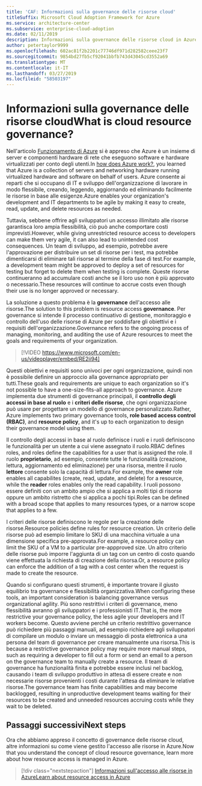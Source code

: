 ```yaml
---
title: 'CAF: Informazioni sulla governance delle risorse cloud'
titleSuffix: Microsoft Cloud Adoption Framework for Azure
ms.service: architecture-center
ms.subservice: enterprise-cloud-adoption
ms.date: 02/11/2019
description: Informazioni sulla governance delle risorse cloud in Azure
author: petertaylor9999
ms.openlocfilehash: 602ac81f2b2201c77746df971d282582ceee23f7
ms.sourcegitcommit: 9854bd27fb5cf92041bbfb743d43045cd3552a69
ms.translationtype: MT
ms.contentlocale: it-IT
ms.lasthandoff: 03/27/2019
ms.locfileid: "58503197"
---
```

<!-- markdownlint-disable MD026 -->

# <a name="what-is-cloud-resource-governance"></a><span data-ttu-id="1cc91-103">Informazioni sulla governance delle risorse cloud</span><span class="sxs-lookup"><span data-stu-id="1cc91-103">What is cloud resource governance?</span></span>

<span data-ttu-id="1cc91-104">Nell'articolo [Funzionamento di Azure](what-is-azure.md) si è appreso che Azure è un insieme di server e componenti hardware di rete che eseguono software e hardware virtualizzati per conto degli utenti.</span><span class="sxs-lookup"><span data-stu-id="1cc91-104">In [how does Azure work?](what-is-azure.md), you learned that Azure is a collection of servers and networking hardware running virtualized hardware and software on behalf of users.</span></span> <span data-ttu-id="1cc91-105">Azure consente ai reparti che si occupano di IT e sviluppo dell'organizzazione di lavorare in modo flessibile, creando, leggendo, aggiornando ed eliminando facilmente le risorse in base alle esigenze.</span><span class="sxs-lookup"><span data-stu-id="1cc91-105">Azure enables your organization's development and IT departments to be agile by making it easy to create, read, update, and delete resources as needed.</span></span>

<span data-ttu-id="1cc91-106">Tuttavia, sebbene offrire agli sviluppatori un accesso illimitato alle risorse garantisca loro ampia flessibilità, ciò può anche comportare costi imprevisti.</span><span class="sxs-lookup"><span data-stu-id="1cc91-106">However, while giving unrestricted resource access to developers can make them very agile, it can also lead to unintended cost consequences.</span></span> <span data-ttu-id="1cc91-107">Un team di sviluppo, ad esempio, potrebbe avere l'approvazione per distribuire un set di risorse per i test, ma potrebbe dimenticarsi di eliminare tali risorse al termine della fase di test.</span><span class="sxs-lookup"><span data-stu-id="1cc91-107">For example, a development team might be approved to deploy a set of resources for testing but forget to delete them when testing is complete.</span></span> <span data-ttu-id="1cc91-108">Queste risorse continueranno ad accumulare costi anche se il loro uso non è più approvato o necessario.</span><span class="sxs-lookup"><span data-stu-id="1cc91-108">These resources will continue to accrue costs even though their use is no longer approved or necessary.</span></span>

<span data-ttu-id="1cc91-109">La soluzione a questo problema è la **governance** dell'accesso alle risorse.</span><span class="sxs-lookup"><span data-stu-id="1cc91-109">The solution to this problem is resource access **governance**.</span></span> <span data-ttu-id="1cc91-110">Per governance si intende il processo continuativo di gestione, monitoraggio e controllo dell'uso delle risorse di Azure per soddisfare gli obiettivi e i requisiti dell'organizzazione.</span><span class="sxs-lookup"><span data-stu-id="1cc91-110">Governance refers to the ongoing process of managing, monitoring, and auditing the use of Azure resources to meet the goals and requirements of your organization.</span></span>

<!-- markdownlint-disable MD034 -->

> [!VIDEO https://www.microsoft.com/en-us/videoplayer/embed/RE2ii94]

<!-- markdownlint-enable MD034 -->

<span data-ttu-id="1cc91-111">Questi obiettivi e requisiti sono univoci per ogni organizzazione, quindi non è possibile definire un approccio alla governance appropriato per tutti.</span><span class="sxs-lookup"><span data-stu-id="1cc91-111">These goals and requirements are unique to each organization so it's not possible to have a one-size-fits-all approach to governance.</span></span> <span data-ttu-id="1cc91-112">Azure implementa due strumenti di governance principali, il **controllo degli accessi in base al ruolo** e i **criteri delle risorse**, che ogni organizzazione può usare per progettare un modello di governance personalizzato.</span><span class="sxs-lookup"><span data-stu-id="1cc91-112">Rather, Azure implements two primary governance tools, **role based access control (RBAC)**, and **resource policy**, and it's up to each organization to design their governance model using them.</span></span>

<span data-ttu-id="1cc91-113">Il controllo degli accessi in base al ruolo definisce i ruoli e i ruoli definiscono le funzionalità per un utente a cui viene assegnato il ruolo.</span><span class="sxs-lookup"><span data-stu-id="1cc91-113">RBAC defines roles, and roles define the capabilities for a user that is assigned the role.</span></span> <span data-ttu-id="1cc91-114">Il ruolo **proprietario**, ad esempio, consente tutte le funzionalità (creazione, lettura, aggiornamento ed eliminazione) per una risorsa, mentre il ruolo **lettore** consente solo la capacità di lettura.</span><span class="sxs-lookup"><span data-stu-id="1cc91-114">For example, the **owner** role enables all capabilites (create, read, update, and delete) for a resource, while the  **reader** roles enables only the read capability.</span></span> <span data-ttu-id="1cc91-115">I ruoli possono essere definiti con un ambito ampio che si applica a molti tipi di risorse oppure un ambito ristretto che si applica a pochi tipi.</span><span class="sxs-lookup"><span data-stu-id="1cc91-115">Roles can be defined with a broad scope that applies to many resources types, or a narrow scope that applies to a few.</span></span>

<span data-ttu-id="1cc91-116">I criteri delle risorse definiscono le regole per la creazione delle risorse.</span><span class="sxs-lookup"><span data-stu-id="1cc91-116">Resource policies define rules for resource creation.</span></span> <span data-ttu-id="1cc91-117">Un criterio delle risorse può ad esempio limitare lo SKU di una macchina virtuale a una dimensione specifica pre-approvata.</span><span class="sxs-lookup"><span data-stu-id="1cc91-117">For example, a resource policy can limit the SKU of a VM to a particular pre-appproved size.</span></span> <span data-ttu-id="1cc91-118">Un altro criterio delle risorse può imporre l'aggiunta di un tag con un centro di costo quando viene effettuata la richiesta di creazione della risorsa.</span><span class="sxs-lookup"><span data-stu-id="1cc91-118">Or, a resource policy can enforce the addition of a tag with a cost center when the request is made to create the resource.</span></span>

<span data-ttu-id="1cc91-119">Quando si configurano questi strumenti, è importante trovare il giusto equilibrio tra governance e flessibilità organizzativa.</span><span class="sxs-lookup"><span data-stu-id="1cc91-119">When configuring these tools, an important consideration is balancing governance versus organizational agility.</span></span> <span data-ttu-id="1cc91-120">Più sono restrittivi i criteri di governance, meno flessibilità avranno gli sviluppatori e i professionisti IT.</span><span class="sxs-lookup"><span data-stu-id="1cc91-120">That is, the more restrictive your governance policy, the less agile your developers and IT workers become.</span></span> <span data-ttu-id="1cc91-121">Questo avviene perché un criterio restrittivo governance può richiedere più passaggi manuali, ad esempio richiedere agli sviluppatori di compilare un modulo o inviare un messaggio di posta elettronica a una persona del team di governance per creare manualmente una risorsa.</span><span class="sxs-lookup"><span data-stu-id="1cc91-121">This is because a restrictive governance policy may require more manual steps, such as requiring a developer to fill out a form or send an email to a person on the governance team to manually create a resource.</span></span> <span data-ttu-id="1cc91-122">Il team di governance ha funzionalità finita e potrebbe essere inclusi nel backlog, causando i team di sviluppo produttivo in attesa di essere create e non necessarie risorse provenienti i costi durante l'attesa da eliminare le relative risorse.</span><span class="sxs-lookup"><span data-stu-id="1cc91-122">The governance team has finite capabilities and may become backlogged, resulting in unproductive development teams waiting for their resources to be created and unneeded resources accruing costs while they wait to be deleted.</span></span>

## <a name="next-steps"></a><span data-ttu-id="1cc91-123">Passaggi successivi</span><span class="sxs-lookup"><span data-stu-id="1cc91-123">Next steps</span></span>

<span data-ttu-id="1cc91-124">Ora che abbiamo appreso il concetto di governance delle risorse cloud, altre informazioni su come viene gestito l'accesso alle risorse in Azure.</span><span class="sxs-lookup"><span data-stu-id="1cc91-124">Now that you understand the concept of cloud resource governance, learn more about how resource access is managed in Azure.</span></span>

> [!div class="nextstepaction"]
> [<span data-ttu-id="1cc91-125">Informazioni sull'accesso alle risorse in Azure</span><span class="sxs-lookup"><span data-stu-id="1cc91-125">Learn about resource access in Azure</span></span>](azure-resource-access.md)
